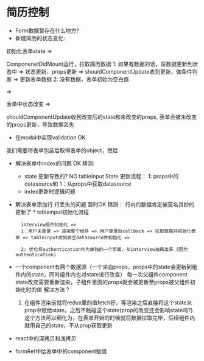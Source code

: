 # 简历控制


* Form数据暂存在什么地方?
* 新建简历的状态变化:

初始化表单state =>

ComponenetDidMount运行，拉取简历数据
1: 如果有数据的话，将数据更新到状态中 => 状态更新，props更新 => shouldComponentUpdate收到更新，做条件判断 => 更新表单数据
2: 没有数据，表单初始为空白值

=> 

表单中状态改变 =>

shouldComponentUpdate收到改变后的state和未改变的props, 表单会被未改变的props更新，导致数据丢失


* 在modal中实现validation OK

我们需要将表单包装后取得表单的object，然后

* 解决表单中index的问题 OK
    猜测:
    * state 更新导致的? NO
    tableInput State 更新流程：
    1: props中的datasource和
    1：从props中获取datasource 
    * index更新时逻辑问题

* 解决表单添加行 行丢失的问题 暂时OK
    猜测：
    行内的数据肯定被莫名其妙的更新了
        * tableinput初始化流程

        interview组件初始化 => 
        1：用户未登录 => 渲染整个组件 => 用户登录后callback => 拉取数据并初始化表单 => tableinput收到非空datasource并初始化 => 

        2: 优化将authentication作为单独的一个页面，从interview抽离出来 (因为authentication)

* 一个component有两个数据源（一个来自props，props中的state会更新到组件内的state，同时组件内也对state进行改变）
每一次父组件component state改变需要重新渲染，子组件里面的props就会被更新至props被父组件初始化时的值
    解决方法？
    1. 在组件渲染前就将redux里的值fetch好，等渲染之后直接将这个state从prop中赋给state，之后不触碰这个state(prop的改变还会影响state吗?)
    这个方法可以细化为，在表单开始的时候就将数据拉取完毕，后续组件内就用自己的state，不从prop获取更新
* react中的深拷贝和浅拷贝
* formRef中给表单中的component赋值